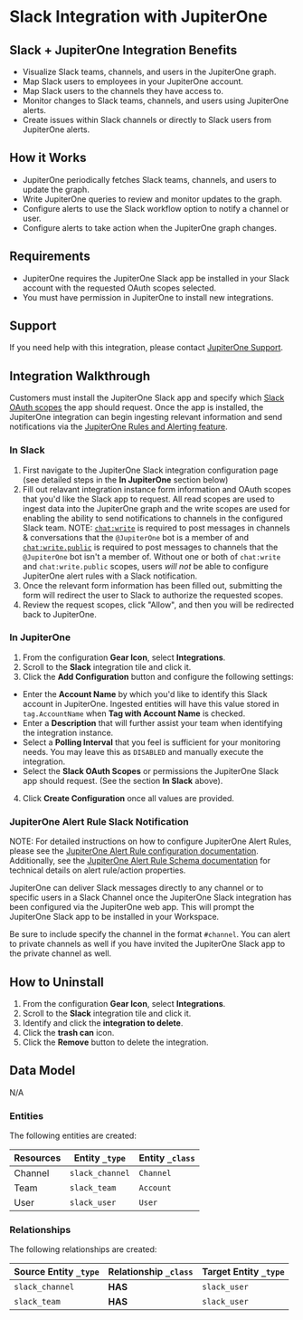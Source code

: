 # Slack Integration with JupiterOne

## Slack + JupiterOne Integration Benefits

- Visualize Slack teams, channels, and users in the JupiterOne graph.
- Map Slack users to employees in your JupiterOne account.
- Map Slack users to the channels they have access to.
- Monitor changes to Slack teams, channels, and users using JupiterOne alerts.
- Create issues within Slack channels or directly to Slack users from JupiterOne
  alerts.

## How it Works

- JupiterOne periodically fetches Slack teams, channels, and users to update the
  graph.
- Write JupiterOne queries to review and monitor updates to the graph.
- Configure alerts to use the Slack workflow option to notify a channel or user.
- Configure alerts to take action when the JupiterOne graph changes.

## Requirements

- JupiterOne requires the JupiterOne Slack app be installed in your Slack
  account with the requested OAuth scopes selected.
- You must have permission in JupiterOne to install new integrations.

## Support

If you need help with this integration, please contact
[JupiterOne Support](https://community.askj1.com).

## Integration Walkthrough

Customers must install the JupiterOne Slack app and specify which
[Slack OAuth scopes](https://api.slack.com/legacy/oauth-scopes) the app should
request. Once the app is installed, the JupiterOne integration can begin
ingesting relevant information and send notifications via the
[JupiterOne Rules and Alerting feature](https://jupiterone.com/features/rules-alerting/).

### In Slack

1. First navigate to the JupiterOne Slack integration configuration page (see
   detailed steps in the **In JupiterOne** section below)
2. Fill out relavant integration instance form information and OAuth scopes that
   you'd like the Slack app to request. All read scopes are used to ingest data
   into the JupiterOne graph and the write scopes are used for enabling the
   ability to send notifications to channels in the configured Slack team. NOTE:
   [`chat:write`](https://api.slack.com/scopes/chat:write) is required to post
   messages in channels & conversations that the `@JupiterOne` bot is a member
   of and [`chat:write.public`](https://api.slack.com/scopes/chat:write.public)
   is required to post messages to channels that the `@JupiterOne` bot isn't a
   member of. Without one or both of `chat:write` and `chat:write.public`
   scopes, users _will not_ be able to configure JupiterOne alert rules with a
   Slack notification.
3. Once the relevant form information has been filled out, submitting the form
   will redirect the user to Slack to authorize the requested scopes.
4. Review the request scopes, click "Allow", and then you will be redirected
   back to JupiterOne.

### In JupiterOne

1. From the configuration **Gear Icon**, select **Integrations**.
2. Scroll to the **Slack** integration tile and click it.
3. Click the **Add Configuration** button and configure the following settings:

- Enter the **Account Name** by which you'd like to identify this Slack account
  in JupiterOne. Ingested entities will have this value stored in
  `tag.AccountName` when **Tag with Account Name** is checked.
- Enter a **Description** that will further assist your team when identifying
  the integration instance.
- Select a **Polling Interval** that you feel is sufficient for your monitoring
  needs. You may leave this as `DISABLED` and manually execute the integration.
- Select the **Slack OAuth Scopes** or permissions the JupiterOne Slack app
  should request. (See the section **In Slack** above).

4. Click **Create Configuration** once all values are provided.

### JupiterOne Alert Rule Slack Notification

NOTE: For detailed instructions on how to configure JupiterOne Alert Rules,
please see the
[JupiterOne Alert Rule configuration documentation](https://support.jupiterone.io/hc/en-us/articles/360022720474-6-9-Alerts-and-Alert-Rules).
Additionally, see the
[JupiterOne Alert Rule Schema documentation](https://support.jupiterone.io/hc/en-us/articles/360039711354-Alert-Rule-Schema)
for technical details on alert rule/action properties.

JupiterOne can deliver Slack messages directly to any channel or to specific
users in a Slack Channel once the JupiterOne Slack integration has been
configured via the JupiterOne web app. This will prompt the JupiterOne Slack app
to be installed in your Workspace.

Be sure to include specify the channel in the format `#channel`. You can alert
to private channels as well if you have invited the JupiterOne Slack app to the
private channel as well.

## How to Uninstall

1. From the configuration **Gear Icon**, select **Integrations**.
2. Scroll to the **Slack** integration tile and click it.
3. Identify and click the **integration to delete**.
4. Click the **trash can** icon.
5. Click the **Remove** button to delete the integration.

<!-- {J1_DOCUMENTATION_MARKER_START} -->
<!--
********************************************************************************
NOTE: ALL OF THE FOLLOWING DOCUMENTATION IS GENERATED USING THE
"j1-integration document" COMMAND. DO NOT EDIT BY HAND! PLEASE SEE THE DEVELOPER
DOCUMENTATION FOR USAGE INFORMATION:

https://github.com/JupiterOne/sdk/blob/main/docs/integrations/development.md
********************************************************************************
-->

## Data Model

N/A

### Entities

The following entities are created:

| Resources | Entity `_type`  | Entity `_class` |
| --------- | --------------- | --------------- |
| Channel   | `slack_channel` | `Channel`       |
| Team      | `slack_team`    | `Account`       |
| User      | `slack_user`    | `User`          |

### Relationships

The following relationships are created:

| Source Entity `_type` | Relationship `_class` | Target Entity `_type` |
| --------------------- | --------------------- | --------------------- |
| `slack_channel`       | **HAS**               | `slack_user`          |
| `slack_team`          | **HAS**               | `slack_user`          |

<!--
********************************************************************************
END OF GENERATED DOCUMENTATION AFTER BELOW MARKER
********************************************************************************
-->
<!-- {J1_DOCUMENTATION_MARKER_END} -->
